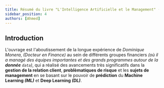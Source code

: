 ```yaml
---
title: Résumé du livre "L'Intelligence Artificielle et le Management" (Fabrice Asvazadourian & Jean-François Lequoy)
sidebar_position: 4
authors: [Ahmed]
---
```


## Introduction

L'ouvrage est l'aboutissement de la longue expérience de _Dominique Monera_, _(Docteur en Finance)_ au sein de différents groupes financiers _(où il a managé des équipes importantes et des grands programmes autour de la **donnée** `data`)_, qui a réalisé des avancements très significatifs dans la **gestion de la relation client**, **problèmatiques de risque** et les **sujets de management** en se basant sur le pouvoir de **prédiction** du **Machine Learning _(ML)_** et **Deep Learning _(DL)_**.
